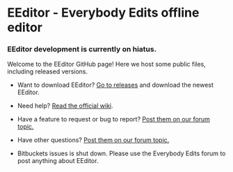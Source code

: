 # EEditor - Everybody Edits offline editor  
  
### EEditor development is currently on hiatus.  
Welcome to the EEditor GitHub page! Here we host some public files, including released versions.  
  
* Want to download EEditor? [Go to releases](https://github.com/Madis0/eeditor/releases/latest) and download the newest EEditor.  
* Need help? [Read the official wiki](https://github.com/Madis0/eeditor/wiki).  
* Have a feature to request or bug to report? [Post them on our forum topic.](https://forums.everybodyedits.com/viewtopic.php?id=32502)
* Have other questions? [Post them on our forum topic.](https://forums.everybodyedits.com/viewtopic.php?id=32502) 
 
* Bitbuckets issues is shut down. Please use the Everybody Edits forum to post anything about EEditor.  
